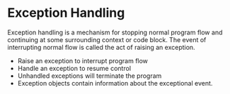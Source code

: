 # Exception Handling
Exception handling is a mechanism for stopping normal program flow and continuing at some surrounding context or code block. The event of interrupting normal flow is called the act of raising an exception.

- Raise an exception to interrupt program flow
- Handle an exception to resume control
- Unhandled exceptions will terminate the program
- Exception objects contain information about the exceptional event.

